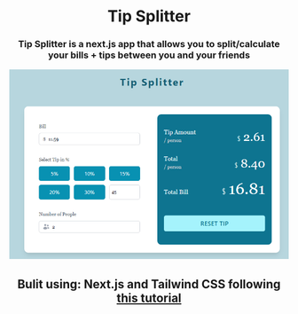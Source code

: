 <center>

# Tip Splitter
### Tip Splitter is a next.js app that allows you to split/calculate your bills + tips between you and your friends

<img src="./image.png">

## Bulit using: Next.js and Tailwind CSS following [this tutorial](https://www.youtube.com/watch?v=C5F7HpOqNok)


</center>
